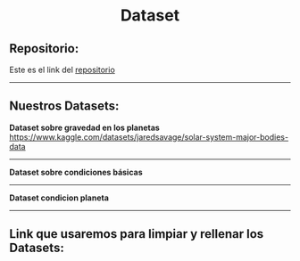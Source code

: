 
<h1 align="center">	Dataset</h1>

<h2>Repositorio:</h2>

Este es el link del [repositorio](https://github.com/albabernal03/Dataset)

***
<h2>Nuestros Datasets:</h2>


**Dataset sobre gravedad en los planetas**
https://www.kaggle.com/datasets/jaredsavage/solar-system-major-bodies-data
***
**Dataset sobre condiciones básicas**
***
**Dataset condicion planeta**
***

<h2>Link que usaremos para limpiar y rellenar los Datasets:</h2>

